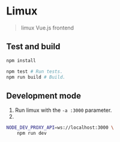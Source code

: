 # Limux

> limux Vue.js frontend

## Test and build

```bash
npm install

npm test # Run tests.
npm run build # Build.
```

## Development mode

1. Run limux with the `-a :3000` parameter.
2.
```bash
NODE_DEV_PROXY_API=ws://localhost:3000 \
    npm run dev
```

